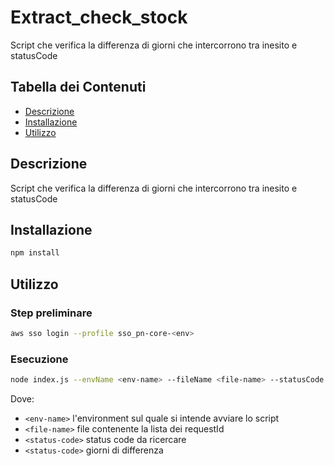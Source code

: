 # Extract_check_stock

Script che verifica la differenza di giorni che intercorrono tra inesito e statusCode 

## Tabella dei Contenuti

- [Descrizione](#descrizione)
- [Installazione](#installazione)
- [Utilizzo](#utilizzo)

## Descrizione

Script che verifica la differenza di giorni che intercorrono tra inesito e statusCode 

## Installazione

```bash
npm install
```

## Utilizzo
### Step preliminare

```bash
aws sso login --profile sso_pn-core-<env>
```

### Esecuzione
```bash
node index.js --envName <env-name> --fileName <file-name> --statusCode <status-code> --days <days>
```
Dove:
- `<env-name>` l'environment sul quale si intende avviare lo script
- `<file-name>` file contenente la lista dei requestId
- `<status-code>` status code da ricercare
- `<status-code>` giorni di differenza